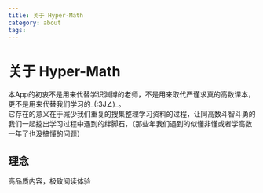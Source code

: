```yaml
---
title: 关于 Hyper-Math
category: about
tags:
---
```


# 关于 Hyper-Math

本App的初衷不是用来代替学识渊博的老师，不是用来取代严谨求真的高数课本，更不是用来代替我们学习的_(:3J∠)_。  
它存在的意义在于减少我们重复的搜集整理学习资料的过程，让同高数斗智斗勇的我们一起挖出学习过程中遇到的绊脚石，（那些年我们遇到的似懂非懂或者学高数一年了也没搞懂的问题）

## 理念

高品质内容，极致阅读体验
